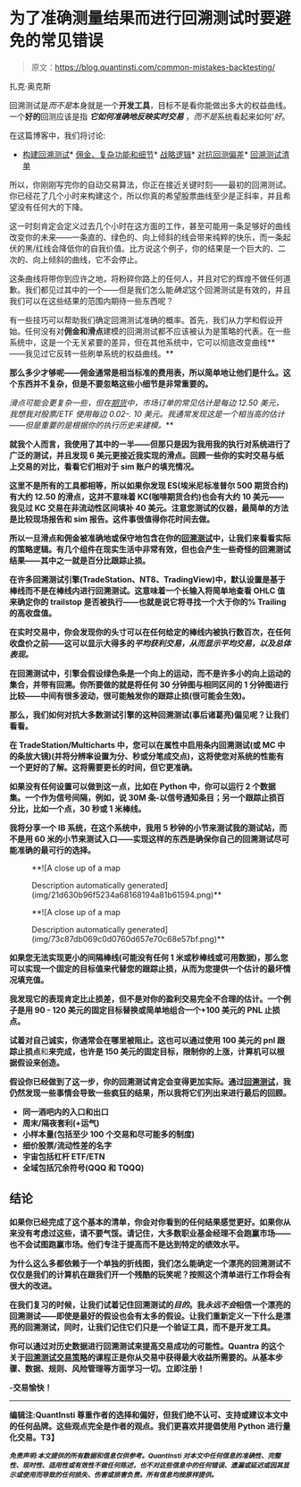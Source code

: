 # 为了准确测量结果而进行回溯测试时要避免的常见错误

> 原文：<https://blog.quantinsti.com/common-mistakes-backtesting/>

扎克·奥克斯

回溯测试是*而不是*本身就是一个**开发工具**，目标不是看你能做出多大的权益曲线。一个**好的**回测应该是指 ***它如何准确地反映实时交易*** ，*而不是*系统看起来如何'*好*。

在这篇博客中，我们将讨论:

*   [构建回溯测试](#building-backtests)*   [佣金、复杂功能和细节](#commissions-complications)*   [战略逻辑](#strategy-logic)*   [对抗回测偏差](#backtest-bias)*   [回溯测试清单](#checklist)

所以，你刚刚写完你的自动交易算法，你正在接近关键时刻——最初的回溯测试。你已经花了几个小时来构建这个，所以你真的希望股票曲线至少是正斜率，并且希望没有任何大的下降。

这一时刻肯定会定义过去几个小时在这方面的工作，甚至可能用一条足够好的曲线改变你的未来——一条直的、绿色的、向上倾斜的线会带来纯粹的快乐，而一条起伏的黑/红线会降低你的自我价值。比方说这个例子，你的结果是一个巨大的、二次的、向上倾斜的曲线，它不会停止。

这条曲线将带你到应许之地，将粉碎你路上的任何人，并且对它的辉煌不做任何道歉。我们都见过其中的一个——但是我们怎么能*确定*这个回溯测试是有效的，并且我们可以在这些结果的范围内期待一些东西呢？

有一些技巧可以帮助我们确定回溯测试准确的概率。首先，我们从力学和假设开始。任何没有对**佣金和滑点**建模的回溯测试都不应该被认为是策略的代表。在一些系统中，这是一个无关紧要的差异，但在其他系统中，它可以彻底改变曲线**——我见过它反转一些刷单系统的权益曲线。**

**那么多少才够呢——佣金通常是相当标准的费用表，所以简单地让他们是什么。这个东西并不复杂，但是不要忽略这些小细节是非常重要的。**

**滑点可能会更复杂一些，但在[期货](https://quantra.quantinsti.com/course/futures-trading)中，市场订单的常见估计是每边 12.50 美元，我想我对股票/ETF 使用每边 0.02-. 10 美元。我通常发现这是一个相当高的估计——但是重要的是根据你的执行历史来建模*。***

**就我个人而言，我使用了其中的一半——但那只是因为我用我的执行对系统进行了广泛的测试，并且发现 6 美元更接近我实现的滑点。回顾一些你的实时交易与纸上交易的对比，看看它们相对于 sim 账户的填充情况。**

**这里不是所有的工具都相等，所以如果你发现 ES(埃米尼标准普尔 500 期货合约)有大约 12.50 的滑点，这并不意味着 KC(咖啡期货合约)也会有大约 10 美元——我见过 KC 交易在非流动性区间填补 40 美元。注意您测试的仪器，最简单的方法是比较现场报告和 sim 报告。这件事很值得你花时间去做。**

**所以一旦滑点和佣金被准确地或保守地包含在你的[回溯测试](https://quantra.quantinsti.com/course/backtesting-trading-strategies)中，让我们来看看实际的策略逻辑。有几个组件在现实生活中非常有效，但也会产生一些奇怪的回溯测试结果——其中之一就是百分比跟踪止损。**

**在许多回溯测试引擎(TradeStation、NT8、TradingView)中，默认设置是基于棒线而不是在棒线内进行回溯测试。这意味着一个长输入将简单地查看 OHLC 值来确定你的 trailstop 是否被执行——也就是说它将寻找一个大于你的% Trailing 的高收盘值。**

**在实时交易中，你会发现你的头寸可以在任何给定的棒线内被执行数百次，在任何收盘价之前——这可以显示大得多的*平均获利交易，从而显示平均交易，以及总体表现。***

**在回溯测试中，引擎会假设绿色条是一个向上的运动，而不是许多小的向上运动的集合，并带有回溯。你所要做的就是将任何 30 分钟图与相同区间的 1 分钟图进行比较——中间有很多波动，很可能触发你的跟踪止损(很可能会生效)。**

**那么，我们如何对抗大多数测试引擎的这种回溯测试(事后诸葛亮)偏见呢？让我们看看。**

**在 TradeStation/Multicharts 中，您可以在属性中启用条内回溯测试(或 MC 中的条放大镜)(并将分辨率设置为分、秒或分笔成交点)，这将使您对系统的性能有一个更好的了解。这将需要更长的时间，但它更准确。**

**如果没有任何设置可以做到这一点，比如在 Python 中，你可以运行 2 个数据集。一个作为信号间隔，例如，说 30M 条-以信号通知条目；另一个跟踪止损百分比，比如一个点，30 秒或 1 米棒线。**

**我将分享一个 IB 系统，在这个系统中，我用 5 秒钟的小节来测试我的测试站，而不是用 60 米的小节来测试入口——实现这样的东西是确保你自己的回溯测试尽可能准确的最可行的选择。**

<figure class="kg-card kg-image-card kg-width-full">**![A close up of a map

Description automatically generated](img/21d630b96f5234a68168194a81b61594.png)**</figure>

<figure class="kg-card kg-image-card kg-width-full">**![A close up of a map

Description automatically generated](img/73c87db069c0d0760d657e70c68e57bf.png)**</figure>

**如果您无法实现更小的间隔棒线(可能没有任何 1 米或秒棒线或可用数据)，那么您可以实现一个固定的目标值来代替您的跟踪止损，从而为您提供一个估计的最坏情况填充值。**

**我发现它的表现肯定比止损差，但不是对你的盈利交易完全不合理的估计。一个例子是用 90 - 120 美元的固定目标替换或简单地组合一个+100 美元的 PNL 止损点。**

**试着对自己诚实，你通常会在哪里被阻止。这也可以通过使用 100 美元的 pnl 跟踪止损点**和**来完成，也许是 150 美元的固定目标，限制你的上涨，计算机可以根据假设来创造。**

**假设你已经做到了这一步，你的回溯测试肯定会变得更加实际。通过[回溯测试](/backtesting/)，我仍然发现一些事情会导致一些疯狂的结果，所以我将它们列出来进行最后的回顾。**

*   **同一酒吧内的入口和出口**
*   **周末/隔夜套利(+运气)**
*   **小样本量(包括至少 100 个交易和尽可能多的制度)**
*   **细价股票/流动性差的名字**
*   **宇宙包括杠杆 ETF/ETN**
*   **全域包括冗余符号(QQQ 和 TQQQ)**

## ****结论****

**如果你已经完成了这个基本的清单，你会对你看到的任何结果感觉更好。如果你从来没有考虑过这些，请不要气馁。请记住，大多数职业基金经理不会跑赢市场——也不会试图跑赢市场。他们专注于提高而不是达到特定的绩效水平。**

**为什么这么多都依赖于一个单独的折线图，我们怎么能确定一个漂亮的回溯测试不仅仅是我们的计算机在跟我们开一个残酷的玩笑呢？按照这个清单进行工作将会有很大的改进。**

**在我们复习的时候，让我们试着记住回溯测试的*目的*。我*永远不会*相信一个漂亮的回溯测试——即使是最好的假设也会有太多的假设。让我们重新定义一下什么是漂亮的回溯测试，同时，让我们记住它们只是一个验证工具，而不是开发工具。**

**你可以通过对历史数据进行回溯测试来提高交易成功的可能性。Quantra 的这个关于[回溯测试交易策略](https://quantra.quantinsti.com/course/backtesting-trading-strategies)的课程正是你从交易中获得最大收益所需要的。从基本步骤、数据、规则、风险管理等方面学习一切。立即注册！**

**-交易愉快！**

* * *

**编辑注:QuantInsti 尊重作者的选择和偏好，但我们绝不认可、支持或建议本文中的任何品牌。这些观点完全是作者的观点。我们更喜欢并提倡使用 Python 进行量化交易。T3】**

 ***<small>免责声明:本文提供的所有数据和信息仅供参考。QuantInsti 对本文中任何信息的准确性、完整性、现时性、适用性或有效性不做任何陈述，也不对这些信息中的任何错误、遗漏或延迟或因其显示或使用而导致的任何损失、伤害或损害负责。所有信息均按原样提供。</small>***
